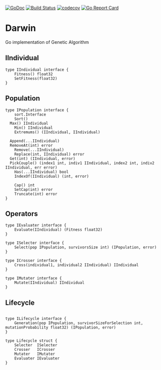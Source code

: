 [![GoDoc](https://img.shields.io/badge/go-documentation-blue.svg?style=flat-square)](https://godoc.org/github.com/khezen/darwin)
[![Build Status](http://img.shields.io/travis/Khezen/darwin.svg?style=flat-square)](https://travis-ci.org/Khezen/darwin) [![codecov](https://img.shields.io/codecov/c/github/Khezen/darwin/master.svg?style=flat-square)](https://codecov.io/gh/Khezen/darwin)
[![Go Report Card](https://goreportcard.com/badge/github.com/khezen/darwin?style=flat-square)](https://goreportcard.com/report/github.com/khezen/darwin)

# Darwin
Go implementation of Genetic Algorithm


## IIndividual

```golang
type IIndividual interface {
	Fitness() float32
	SetFitness(float32)
}
```

## Population
```golang
type IPopulation interface {
	sort.Interface
	Sort()
  Max() IIndividual
	Min() IIndividual
	Extremums() (IIndividual, IIndividual)

  Append(...IIndividual)
  RemoveAt(int) error
	Remove(...IIndividual)
	Replace(int, IIndividual) error
  Get(int) (IIndividual, error)
  PickCouple() (index1 int, indiv1 IIndividual, index2 int, indiv2 IIndividual, err error)
	Has(...IIndividual) bool
	IndexOf(IIndividual) (int, error)

	Cap() int
	SetCap(int) error
	Truncate(int) error
}

```

## Operators

```golang
type IEvaluater interface {
	Evaluate(IIndividual) (Fitness float32)
}
```

```golang
type ISelecter interface {
	Select(pop IPopulation, survivorsSize int) (IPopulation, error)
}
```

```golang
type ICrosser interface {
	Cross(individual1, individual2 IIndividual) IIndividual
}
```

```golang
type IMutater interface {
	Mutate(IIndividual) IIndividual
}
```

## Lifecycle

```golang

type ILifecycle interface {
	Generation(pop IPopulation, survivorSizeForSelection int, mutationProbability float32) (IPopulation, error)
}

type Lifecycle struct {
	Selecter  ISelecter
	Crosser   ICrosser
	Mutater   IMutater
	Evaluater IEvaluater
}


```
